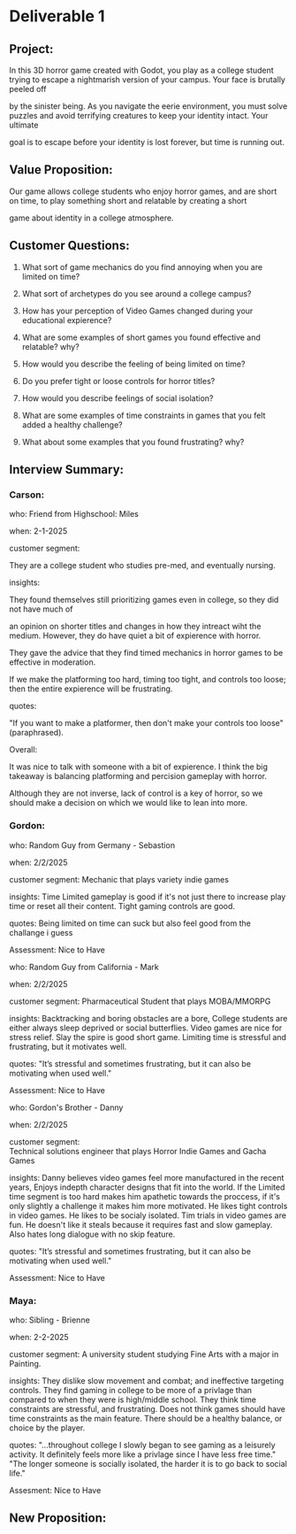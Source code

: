 # Deliverable 1

## Project:
In this 3D horror game created with Godot, you play as a college student trying to escape a nightmarish version of your campus. Your face is brutally peeled off 

by the sinister being. As you navigate the eerie environment, you must solve puzzles and avoid terrifying creatures to keep your identity intact. Your ultimate

goal is to escape before your identity is lost forever, but time is running out.

## Value Proposition:

Our game allows college students who enjoy horror games, and are short on time, to play something short and relatable by creating a short

game about identity in a college atmosphere.


## Customer Questions:

1. What sort of game mechanics do you find annoying when you are limited on time?

2. What sort of archetypes do you see around a college campus?

3. How has your perception of Video Games changed during your educational expierence?

4. What are some examples of short games you found effective and relatable? why?

5. How would you describe the feeling of being limited on time? 

6. Do you prefer tight or loose controls for horror titles?

7. How would you describe feelings of social isolation? 

8. What are some examples of time constraints in games that you felt added a healthy challenge?

9. What about some examples that you found frustrating? why?


##  Interview Summary:

### Carson:

who: 
Friend from Highschool: Miles

when: 
2-1-2025

customer segment:

They are a college student who studies pre-med, and eventually nursing. 

insights:

They found themselves still prioritizing games even in college, so they did not have much of 

an opinion on shorter titles and changes in how they intreact wiht the medium. However, they do have quiet a bit of expierence with horror. 

They gave the advice that they find timed mechanics in horror games to be effective in moderation.

If we make the platforming too hard, timing too tight, and controls too loose; then the entire expierence will be frustrating.
 
quotes:

"If you want to make a platformer, then don't make your controls too loose" (paraphrased).

Overall:

It was nice to talk with someone with a bit of expierence. I think the big takeaway is balancing platforming and percision gameplay with horror.

Although they are not inverse, lack of control is a key of horror, so we should make a decision on which we would like to lean into more. 


### Gordon:
who: 
Random Guy from Germany - Sebastion

when: 
2/2/2025

customer segment: 
Mechanic that plays variety indie games

insights: 
Time Limited gameplay is good if it's not just there to increase play time or reset all their content. Tight gaming controls are good.

quotes: 
Being limited on time can suck but also feel good from the challange i guess

Assessment: Nice to Have

who: 
Random Guy from California - Mark

when: 
2/2/2025

customer segment: 
Pharmaceutical Student that plays MOBA/MMORPG

insights: 
Backtracking and boring obstacles are a bore, College students are either always sleep deprived or social butterflies. Video games are nice for stress relief.  Slay the spire is good short game. Limiting time is stressful and frustrating, but it motivates well.

quotes: 
"It’s stressful and sometimes frustrating, but it can also be motivating when used well."

Assessment: Nice to Have

who: 
Gordon's Brother - Danny

when: 
2/2/2025

customer segment:  
Technical solutions engineer that plays Horror Indie Games and Gacha Games

insights: 
Danny believes video games feel more manufactured in the recent years, Enjoys indepth character designs that fit into the world. If the Limited time segment is too hard makes him apathetic towards the proccess, if it's only slightly a challenge it makes him more motivated. He likes tight controls in video games. He likes to be socialy isolated. Tim trials in video games are fun. He doesn't like it steals because it requires fast and slow gameplay. Also hates long dialogue with no skip feature.

quotes: 
"It’s stressful and sometimes frustrating, but it can also be motivating when used well."

Assessment: Nice to Have

### Maya:
who:
Sibling - Brienne

when:
2-2-2025

customer segment:
A university student studying Fine Arts with a major in Painting.

insights:
They dislike slow movement and combat; and ineffective targeting controls.
They find gaming in college to be more of a privlage than compared to when they were is high/middle school. They think time constraints are stressful, and frustrating. Does not think games should have time constraints as the main feature. There should be a healthy balance, or choice by the player. 


quotes:
"...throughout college I slowly began to see gaming as a leisurely activity. It definitely feels more like a privlage since I have less free time."
"The longer someone is socially isolated, the harder it is to go back to social life."

Assesment: Nice to Have

## New Proposition: 
